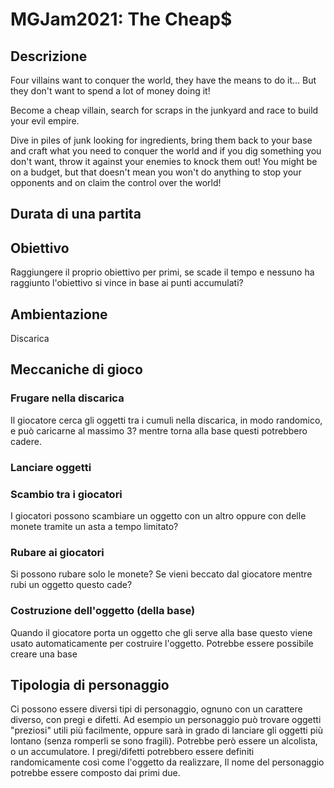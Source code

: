 ﻿# MGJam2021: The Cheap$
## Descrizione
Four villains want to conquer the world, they have the means to do it... But they don't want to spend a lot of money doing it!

Become a cheap villain, search for scraps in the junkyard and race to build your evil empire.

Dive in piles of junk looking for ingredients, bring them back to your base and craft what you need to conquer the world and if you dig something you don't want, throw it against your enemies to knock them out! You might be on a budget, but that doesn't mean you won't do anything to stop your opponents and on claim the control over the world!
## Durata di una partita
## Obiettivo
Raggiungere il proprio obiettivo per primi, se scade il tempo e nessuno ha raggiunto l'obiettivo si vince in base ai punti accumulati?
## Ambientazione 
Discarica
## Meccaniche di gioco
### Frugare nella discarica
Il giocatore cerca gli oggetti tra i cumuli nella discarica, in modo randomico, e può caricarne al massimo 3? mentre torna alla base questi potrebbero cadere. 
### Lanciare oggetti
### Scambio tra i giocatori
I giocatori possono scambiare un oggetto con un altro oppure con delle monete tramite un asta a tempo limitato?
### Rubare ai giocatori
Si possono rubare solo le monete? Se vieni beccato dal giocatore mentre rubi un oggetto questo cade?
### Costruzione dell'oggetto (della base)
Quando il giocatore porta un oggetto che gli serve alla base questo viene usato automaticamente per costruire l'oggetto. Potrebbe essere possibile creare una base
## Tipologia di personaggio
Ci possono essere diversi tipi di personaggio, ognuno con un carattere diverso, con pregi e difetti. Ad esempio un personaggio può trovare oggetti "preziosi" utili più facilmente, oppure sarà in grado di lanciare gli oggetti più lontano (senza romperli se sono fragili). Potrebbe però essere un alcolista, o un accumulatore. I pregi/difetti potrebbero essere definiti randomicamente così come l'oggetto da realizzare, Il nome del personaggio potrebbe essere composto dai primi due.
